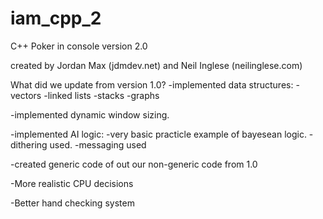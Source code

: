 iam_cpp_2
=========

C++ Poker in console version 2.0

created by Jordan Max (jdmdev.net) and Neil Inglese (neilinglese.com)


What did we update from version 1.0?
-implemented data structures:
  -vectors
  -linked lists
  -stacks
  -graphs

-implemented dynamic window sizing.

-implemented AI logic:
  -very basic practicle example of bayesean logic.
  -dithering used.
  -messaging used
  
-created generic code of out our non-generic code from 1.0

-More realistic CPU decisions

-Better hand checking system
